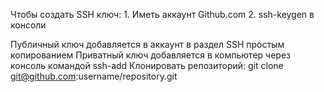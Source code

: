 Чтобы создать SSH ключ:
    1. Иметь аккаунт Github.com
    2. ssh-keygen в консоли

Публичный ключ добавляется в аккаунт в раздел SSH простым копированием
Приватный ключ добавляется в компьютер через консоль
командой ssh-add 
Клонировать репозиторий:
    git clone git@github.com:username/repository.git